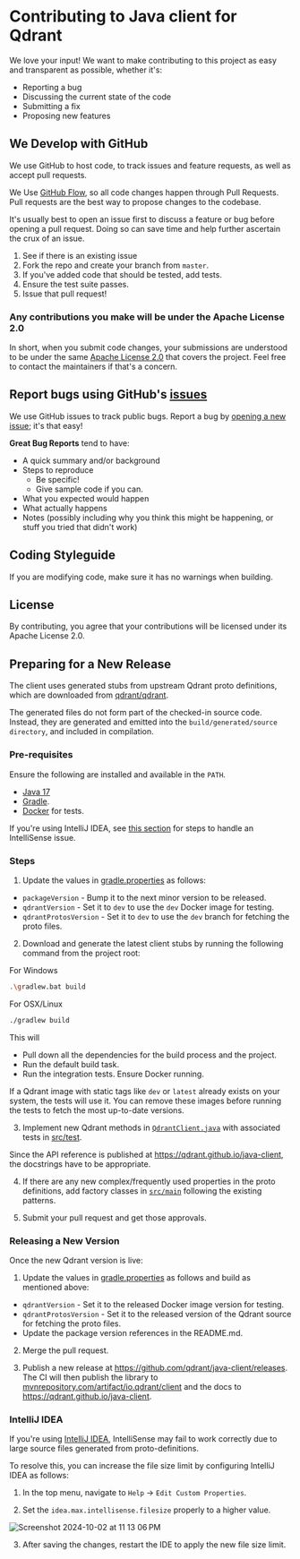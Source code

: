 # Contributing to Java client for Qdrant

We love your input! We want to make contributing to this project as easy and transparent as possible, whether it's:

- Reporting a bug
- Discussing the current state of the code
- Submitting a fix
- Proposing new features

## We Develop with GitHub

We use GitHub to host code, to track issues and feature requests, as well as accept pull requests.

We Use [GitHub Flow](https://docs.github.com/en/get-started/quickstart/github-flow), so all code changes
happen through Pull Requests. Pull requests are the best way to propose changes to the codebase.

It's usually best to open an issue first to discuss a feature or bug before opening a pull request.
Doing so can save time and help further ascertain the crux of an issue.

1. See if there is an existing issue
2. Fork the repo and create your branch from `master`.
3. If you've added code that should be tested, add tests.
4. Ensure the test suite passes.
5. Issue that pull request!

### Any contributions you make will be under the Apache License 2.0

In short, when you submit code changes, your submissions are understood to be under the
same [Apache License 2.0](https://choosealicense.com/licenses/apache-2.0/) that covers the project.
Feel free to contact the maintainers if that's a concern.

## Report bugs using GitHub's [issues](https://github.com/qdrant/java-client/issues)

We use GitHub issues to track public bugs. Report a bug by
[opening a new issue](https://github.com/qdrant/java-client/issues/new); it's that easy!

**Great Bug Reports** tend to have:

- A quick summary and/or background
- Steps to reproduce
  - Be specific!
  - Give sample code if you can.
- What you expected would happen
- What actually happens
- Notes (possibly including why you think this might be happening, or stuff you tried that didn't work)

## Coding Styleguide

If you are modifying code, make sure it has no warnings when building.

## License

By contributing, you agree that your contributions will be licensed under its Apache License 2.0.

## Preparing for a New Release

The client uses generated stubs from upstream Qdrant proto definitions, which are downloaded from [qdrant/qdrant](https://github.com/qdrant/qdrant/tree/master/lib/api/src/grpc/proto).

The generated files do not form part of the checked-in source code. Instead, they are generated
and emitted into the `build/generated/source directory`, and included in compilation.

### Pre-requisites

Ensure the following are installed and available in the `PATH`.

- [Java 17](https://www.azul.com/downloads/?version=java-17-lts&package=jdk#zulu)
- [Gradle](https://gradle.org/install/#with-a-package-manager).
- [Docker](https://docs.docker.com/engine/install/) for tests.

If you're using IntelliJ IDEA, see [this section](#intellij-idea) for steps to handle an IntelliSense issue.

### Steps

1. Update the values in [gradle.properties](https://github.com/qdrant/java-client/blob/master/gradle.properties) as follows:

- `packageVersion` - Bump it to the next minor version to be released.
- `qdrantVersion` - Set it to `dev` to use the `dev` Docker image for testing.
- `qdrantProtosVersion` - Set it to `dev` to use the `dev` branch for fetching the proto files.

2. Download and generate the latest client stubs by running the following command from the project root:

For Windows

```bash
.\gradlew.bat build
```

For OSX/Linux

```bash
./gradlew build
```

This will

- Pull down all the dependencies for the build process and the project.
- Run the default build task.
- Run the integration tests. Ensure Docker running.

If a Qdrant image with static tags like `dev` or `latest` already exists on your system, the tests will use it. You can remove these images before running the tests to fetch the most up-to-date versions.

3. Implement new Qdrant methods in [`QdrantClient.java`](https://github.com/qdrant/java-client/blob/master/src/main/java/io/qdrant/client/QdrantClient.java) with associated tests in [src/test](https://github.com/qdrant/java-client/tree/master/src/test/java/io/qdrant/client).

Since the API reference is published at <https://qdrant.github.io/java-client>, the docstrings have to be appropriate.

4. If there are any new complex/frequently used properties in the proto definitions, add factory classes in [`src/main`](https://github.com/qdrant/java-client/tree/master/src/main/java/io/qdrant/client) following the existing patterns.

5. Submit your pull request and get those approvals.

### Releasing a New Version

Once the new Qdrant version is live:

1. Update the values in [gradle.properties](https://github.com/qdrant/java-client/blob/master/gradle.properties) as follows and build as mentioned above:

- `qdrantVersion` - Set it to the released Docker image version for testing.
- `qdrantProtosVersion` - Set it to the released version of the Qdrant source for fetching the proto files.
- Update the package version references in the README.md.

2. Merge the pull request.

3. Publish a new release at <https://github.com/qdrant/java-client/releases>. The CI will then publish the library to [mvnrepository.com/artifact/io.qdrant/client](https://mvnrepository.com/artifact/io.qdrant/client) and the docs to <https://qdrant.github.io/java-client>.

### IntelliJ IDEA

If you're using [IntelliJ IDEA](https://www.jetbrains.com/idea/), IntelliSense may fail to work correctly due to large source files generated from proto-definitions.

To resolve this, you can increase the file size limit by configuring IntelliJ IDEA as follows:

1. In the top menu, navigate to `Help` -> `Edit Custom Properties`.

2. Set the `idea.max.intellisense.filesize` properly to a higher value.

![Screenshot 2024-10-02 at 11 13 06 PM](https://github.com/user-attachments/assets/7830d22c-4b63-4a03-8a8b-fbdd7acf3454)

3. After saving the changes, restart the IDE to apply the new file size limit.
